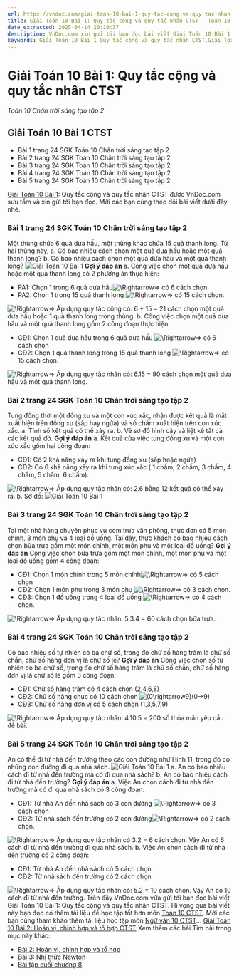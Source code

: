 ```yaml
---
url: https://vndoc.com/giai-toan-10-bai-1-quy-tac-cong-va-quy-tac-nhan-ctst-283527
title: Giải Toán 10 Bài 1: Quy tắc cộng và quy tắc nhân CTST - Toán 10 Chân trời sáng tạo tập 2 - VnDoc.com
date_extracted: 2025-04-14 20:10:37
description: VnDoc.com xin gửi tới bạn đọc bài viết Giải Toán 10 Bài 1: Quy tắc cộng và quy tắc nhân CTST. Mời bạn đọc cùng tham khảo chi tiết.
keywords: Giải Toán 10 Bài 1 Quy tắc cộng và quy tắc nhân CTST,Giải Toán 10 Bài 1,Quy tắc cộng và quy tắc nhân,giải toán 10,toán 10 bài 1,toán 10,toán 10 CTST,giải toán 10 CTST,toán 10 chân trời sáng tạo,Toán 10 Chân trời sáng tạo tập 2,giải Toán 10 Chân trời sáng tạo tập 2,Toán lớp 10 Chân trời sáng tạo tập 2,giải Toán lớp 10 Chân trời sáng tạo tập 2
---
```


# Giải Toán 10 Bài 1: Quy tắc cộng và quy tắc nhân CTST
 _Toán 10 Chân trời sáng tạo tập 2_
## Giải Toán 10 Bài 1 CTST
  * Bài 1 trang 24 SGK Toán 10 Chân trời sáng tạo tập 2
  * Bài 2 trang 24 SGK Toán 10 Chân trời sáng tạo tập 2
  * Bài 3 trang 24 SGK Toán 10 Chân trời sáng tạo tập 2
  * Bài 4 trang 24 SGK Toán 10 Chân trời sáng tạo tập 2
  * Bài 5 trang 24 SGK Toán 10 Chân trời sáng tạo tập 2

[Giải Toán 10 Bài 1](<https://vndoc.com/giai-toan-10-bai-1-quy-tac-cong-va-quy-tac-nhan-ctst-283527>): Quy tắc cộng và quy tắc nhân CTST được VnDoc.com sưu tầm và xin gửi tới bạn đọc. Mời các bạn cùng theo dõi bài viết dưới đây nhé.
### Bài 1 trang 24 SGK Toán 10 Chân trời sáng tạo tập 2
Một thùng chứa 6 quả dưa hấu, một thùng khác chứa 15 quả thanh long. Từ hai thùng này,
a. Có bao nhiêu cách chọn một quả dưa hấu hoặc một quả thanh long?
b. Có bao nhiêu cách chọn một quả dưa hấu và một quả thanh long?
![Giải Toán 10 Bài 1](https://i.vdoc.vn/data/image/2022/12/14/giai-toan-10-bai-1-ctst-1.jpg)
**Gợi ý đáp án**
a. Công việc chọn một quả dưa hấu hoặc một quả thanh long có 2 phương án thực hiện:
  * PA1: Chọn 1 trong 6 quả dưa hấu![\\Rightarrow](https://i.vdoc.vn/data/image/blank.png)⇒ có 6 cách chọn
  * PA2: Chọn 1 trong 15 quả thanh long ![\\Rightarrow](https://i.vdoc.vn/data/image/blank.png)⇒ có 15 cách chọn.

![\\Rightarrow](https://i.vdoc.vn/data/image/blank.png)⇒ Áp dụng quy tắc cộng có: 6 + 15 = 21 cách chọn một quả dưa hấu hoặc 1 quả thanh long trong thùng.
b. Công việc chọn một quả dưa hấu và một quả thanh long gồm 2 công đoạn thực hiện:
  * CĐ1: Chọn 1 quả dưa hấu trong 6 quả dưa hấu ![\\Rightarrow](https://i.vdoc.vn/data/image/blank.png)⇒ có 6 cách chọn
  * CĐ2: Chọn 1 quả thanh long trong 15 quả thanh long ![\\Rightarrow](https://i.vdoc.vn/data/image/blank.png)⇒ có 15 cách chọn.

![\\Rightarrow](https://i.vdoc.vn/data/image/blank.png)⇒ Áp dụng quy tắc nhân có: 6.15 = 90 cách chọn một quả dưa hấu và một quả thanh long.
### Bài 2 trang 24 SGK Toán 10 Chân trời sáng tạo tập 2
Tung đồng thời một đồng xu và một con xúc xắc, nhận được kết quả là mặt xuất hiện trên đồng xu \(sấp hay ngửa\) và số chấm xuất hiện trên con xúc xắc.
a. Tính số kết quả có thể xảy ra.
b. Vẽ sơ đồ hình cây và liệt kê tất cả các kết quả đó.
**Gợi ý đáp án**
a. Kết quả của việc tung đồng xu và một con xúc xắc gồm hai công đoạn:
  * CĐ1: Có 2 khả năng xảy ra khi tung đồng xu \(sấp hoặc ngửa\)
  * CĐ2: Có 6 khả năng xảy ra khi tung xúc xắc \( 1 chấm, 2 chấm, 3 chấm, 4 chấm, 5 chấm, 6 chấm\).

![\\Rightarrow](https://i.vdoc.vn/data/image/blank.png)⇒ Áp dụng quy tắc nhân có: 2.6 bằng 12 kết quả có thể xảy ra.
b. Sơ đồ:
![Giải Toán 10 Bài 1](https://i.vdoc.vn/data/image/2022/12/14/giai-toan-10-bai-1-ctst-2.jpg)
### Bài 3 trang 24 SGK Toán 10 Chân trời sáng tạo tập 2
Tại một nhà hàng chuyên phục vụ cơm trưa văn phòng, thực đơn có 5 món chính, 3 món phụ và 4 loại đồ uống. Tại đây, thực khách có bao nhiêu cách chọn bữa trưa gồm một món chính, một món phụ và một loại đồ uống?
**Gợi ý đáp án**
Công việc chọn bữa trưa gồm một món chính, một món phụ và một loại đồ uống gồm 4 công đoạn:
  * CĐ1: Chọn 1 món chính trong 5 món chính![\\Rightarrow](https://i.vdoc.vn/data/image/blank.png)⇒ có 5 cách chọn
  * CĐ2: Chọn 1 món phụ trong 3 món phụ ![\\Rightarrow](https://i.vdoc.vn/data/image/blank.png)⇒ có 3 cách chọn.
  * CĐ3: Chọn 1 đồ uống trong 4 loại đồ uống ![\\Rightarrow](https://i.vdoc.vn/data/image/blank.png)⇒ có 4 cách chọn.

![\\Rightarrow](https://i.vdoc.vn/data/image/blank.png)⇒ Áp dụng quy tắc nhân: 5.3.4 = 60 cách chọn bữa trưa.
### Bài 4 trang 24 SGK Toán 10 Chân trời sáng tạo tập 2
Có bao nhiêu số tự nhiên có ba chữ số, trong đó chữ số hàng trăm là chữ số chẵn, chữ số hàng đơn vị là chữ số lẻ?
**Gợi ý đáp án**
Công việc chọn số tự nhiên có ba chữ số, trong đó chữ số hàng trăm là chữ số chẵn, chữ số hàng đơn vị là chữ số lẻ gồm 3 công đoạn:
  * CĐ1: Chữ số hàng trăm có 4 cách chọn \(2,4,6,8\)
  * CĐ2: Chữ số hàng chục có 10 cách chọn ![\(0\\rightarrow9\)](https://i.vdoc.vn/data/image/blank.png)\(0→9\)
  * CĐ3: Chữ số hàng đơn vị có 5 cách chọn \(1,3,5,7,9\)

![\\Rightarrow](https://i.vdoc.vn/data/image/blank.png)⇒ Áp dụng quy tắc nhân: 4.10.5 = 200 số thỏa mãn yêu cầu đề bài.
### Bài 5 trang 24 SGK Toán 10 Chân trời sáng tạo tập 2
An có thể đi từ nhà đến trường theo các con đường như Hình 11, trong đó có những con đường đi qua nhà sách.
![Giải Toán 10 Bài 1](https://i.vdoc.vn/data/image/2022/12/14/giai-toan-10-bai-1-ctst-3.jpg)
a. An có bao nhiêu cách đi từ nhà đến trường mà có đi qua nhà sách?
b. An có bao nhiêu cách đi từ nhà đến trường?
**Gợi ý đáp án**
a. Việc An chọn cách đi từ nhà đến trường mà có đi qua nhà sách có 3 công đoạn:
  * CĐ1: Từ nhà An đến nhà sách có 3 con đường ![\\Rightarrow](https://i.vdoc.vn/data/image/blank.png)⇒ có 3 cách chọn
  * CĐ2: Từ nhà sách đến trường có 2 con đường![\\Rightarrow](https://i.vdoc.vn/data/image/blank.png)⇒ có 2 cách chọn.

![\\Rightarrow](https://i.vdoc.vn/data/image/blank.png)⇒ Áp dụng quy tắc nhân có 3.2 = 6 cách chọn.
Vậy An có 6 cách đi từ nhà đến trường đi qua nhà sách.
b. Việc An chọn cách đi từ nhà đến trường có 2 công đoạn:
  * CĐ1: Từ nhà An đến nhà sách có 5 cách chọn
  * CĐ2: Từ nhà sách đến trường có 2 cách chọn

![\\Rightarrow](https://i.vdoc.vn/data/image/blank.png)⇒ Áp dụng quy tắc nhân có: 5.2 = 10 cách chọn.
Vậy An có 10 cách đi từ nhà đến trường.
Trên đây VnDoc.com vừa gửi tới bạn đọc bài viết Giải Toán 10 Bài 1: Quy tắc cộng và quy tắc nhân CTST. Hi vọng qua bài viết này bạn đọc có thêm tài liệu để học tập tốt hơn môn [Toán 10 CTST](<https://vndoc.com/toan-10-chan-troi-sang-tao-tap2>). Mời các bạn cùng tham khảo thêm tài liệu học tập môn [Ngữ văn 10 CTST](<https://vndoc.com/ngu-van-10-chan-troi-sang-tao-tap2>)...
[Giải Toán 10 Bài 2: Hoán vị, chỉnh hợp và tổ hợp CTST](<https://vndoc.com/giai-toan-10-bai-2-hoan-vi-chinh-hop-va-to-hop-ctst-283529>)
Xem thêm các bài Tìm bài trong mục này khác:
  * [Bài 2: Hoán vị, chỉnh hợp và tổ hợp](</giai-toan-10-bai-2-hoan-vi-chinh-hop-va-to-hop-ctst-283529>)
  * [Bài 3: Nhị thức Newton](</giai-toan-10-bai-3-nhi-thuc-newton-ctst-283530>)
  * [Bài tập cuối chương 8](</giai-toan-10-bai-tap-cuoi-chuong-8-ctst-283533>)

